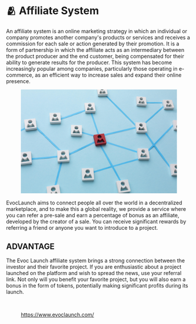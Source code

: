 # 🫂 Affiliate System

An affiliate system is an online marketing strategy in which an individual or company promotes another company's products or services and receives a commission for each sale or action generated by their promotion. It is a form of partnership in which the affiliate acts as an intermediary between the product producer and the end customer, being compensated for their ability to generate results for the producer. This system has become increasingly popular among companies, particularly those operating in e-commerce, as an efficient way to increase sales and expand their online presence.

<figure><img src="../.gitbook/assets/conceito-de-rede-variedade-de-naturezas-mortas.jpg" alt=""><figcaption></figcaption></figure>

EvocLaunch aims to connect people all over the world in a decentralized marketplace, and to make this a global reality, we provide a service where you can refer a pre-sale and earn a percentage of bonus as an affiliate, developed by the creator of a sale. You can receive significant rewards by referring a friend or anyone you want to introduce to a project.

## ADVANTAGE

The Evoc Launch affiliate system brings a strong connection between the investor and their favorite project. If you are enthusiastic about a project launched on the platform and wish to spread the news, use your referral link. Not only will you benefit your favorite project, but you will also earn a bonus in the form of tokens, potentially making significant profits during its launch.

<figure><img src="../.gitbook/assets/money.jpg" alt=""><figcaption><p><a href="https://www.evoclaunch.com/">https://www.evoclaunch.com/</a></p></figcaption></figure>
